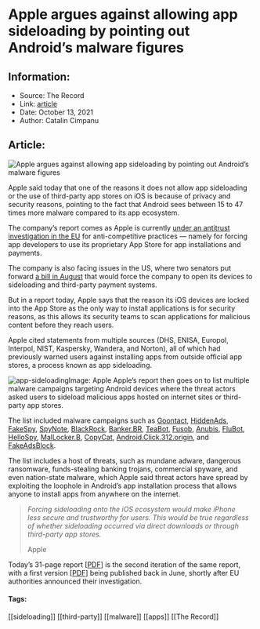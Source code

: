 # Apple argues against allowing app sideloading by pointing out Android’s malware figures
### 

## Information:
+ Source: The Record
+ Link: [article](https://therecord.media/apple-argues-against-allowing-app-sideloading-by-pointing-out-androids-malware-figures/)
+ Date: October 13, 2021
+ Author: Catalin Cimpanu


## Article:
![Apple argues against allowing app sideloading by pointing out Android’s malware figures](https://therecord.media/wp-content/uploads/2021/09/iPhone-iOS.png)

Apple said today that one of the reasons it does not allow app sideloading or the use of third-party app stores on iOS is because of privacy and security reasons, pointing to the fact that Android sees between 15 to 47 times more malware compared to its app ecosystem.


The company’s report comes as Apple is currently [under an antitrust investigation in the EU](https://ec.europa.eu/commission/presscorner/detail/es/ip_20_1073) for anti-competitive practices — namely for forcing app developers to use its proprietary App Store for app installations and payments.


The company is also facing issues in the US, where two senators put forward [a bill in August](https://www.cnbc.com/2021/08/11/bipartisan-bill-targets-apple-and-googles-ability-to-profit-from-app-stores.html) that would force the company to open its devices to sideloading and third-party payment systems.


But in a report today, Apple says that the reason its iOS devices are locked into the App Store as the only way to install applications is for security reasons, as this allows its security teams to scan applications for malicious content before they reach users.


Apple cited statements from multiple sources (DHS, ENISA, Europol, Interpol, NIST, Kaspersky, Wandera, and Norton), all of which had previously warned users against installing apps from outside official app stores, a process known as app sideloading.


![app-sideloading](https://www-therecord.recfut.com/wp-content/uploads/2021/10/app-sideloading.png)Image: Apple
Apple’s report then goes on to list multiple malware campaigns targeting Android devices where the threat actors asked users to sideload malicious apps hosted on internet sites or third-party app stores.


The list included malware campaigns such as [Goontact](https://blog.lookout.com/lookout-discovers-new-spyware-goontact-used-by-sextortionists-for-blackmail), [HiddenAds](https://www.mcafee.com/blogs/other-blogs/mcafee-labs/multi-tricks-hiddenads-malware/), [FakeSpy](https://www.cybereason.com/blog/fakespy-masquerades-as-postal-service-apps-around-the-world), [SpyNote](https://www.cyber.nj.gov/threat-center/threat-profiles/trojan-variants/spynote), [BlackRock](https://www.threatfabric.com/blogs/blackrock_the_trojan_that_wanted_to_get_them_all.html), [Banker.BR](https://securityintelligence.com/posts/new-android-banking-trojan-targets-spanish-portuguese-speaking-users/), [TeaBot](https://www.cleafy.com/documents/teabot), [Fusob](https://malwiki.org/index.php?title=Fusob), [Anubis](https://malpedia.caad.fkie.fraunhofer.de/details/apk.anubis), [FluBot](https://therecord.media/despite-arrests-in-spain-flubot-operations-explode-across-europe-and-japan/), [HelloSpy](https://blog.mspy.com/hellospy-reviews/), [MalLocker.B](https://www.microsoft.com/security/blog/2020/10/08/sophisticated-new-android-malware-marks-the-latest-evolution-of-mobile-ransomware/), [CopyCat](https://blog.checkpoint.com/2017/07/06/how-the-copycat-malware-infected-android-devices-around-the-world/), [Android.Click.312.origin](https://news.drweb.com/show/?i=13382&usg=AOvVaw0Rekn6m_Jnfu22y890XF0q), and [FakeAdsBlock](https://blog.malwarebytes.com/android/2019/11/stealthy-new-android-malware-poses-as-ad-blocker-serves-up-ads-instead/).


The list includes a host of threats, such as mundane adware, dangerous ransomware, funds-stealing banking trojans, commercial spyware, and even nation-state malware, which Apple said threat actors have spread by exploiting the loophole in Android’s app installation process that allows anyone to install apps from anywhere on the internet.



> *Forcing sideloading onto the iOS ecosystem would make iPhone less secure and trustworthy for users. This would be true regardless of whether sideloading occurred via direct downloads or through third-party app stores.*
> 
> Apple


Today’s 31-page report [[PDF](https://www.apple.com/privacy/docs/Building_a_Trusted_Ecosystem_for_Millions_of_Apps_A_Threat_Analysis_of_Sideloading.pdf)] is the second iteration of the same report, with a first version [[PDF](https://www.apple.com/privacy/docs/Building_a_Trusted_Ecosystem_for_Millions_of_Apps.pdf)] being published back in June, shortly after EU authorities announced their investigation.





#### Tags:
[[sideloading]] [[third-party]] [[malware]] [[apps]] [[The Record]]
